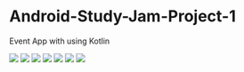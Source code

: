 # Android-Study-Jam-Project-1
Event App with using Kotlin

![](screenshots/1.jpg)
![](screenshots/2.jpg)
![](screenshots/3.jpg)
![](screenshots/4.jpg)
![](screenshots/5.jpg)
![](screenshots/6.jpg)
![](screenshots/7.jpg)
